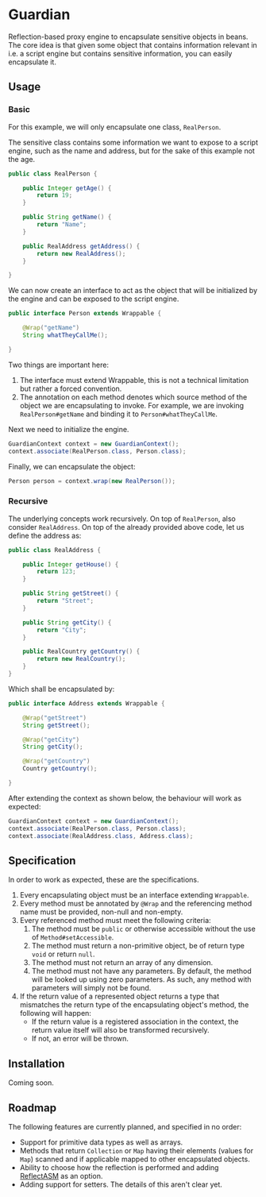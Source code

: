 # Guardian

Reflection-based proxy engine to encapsulate sensitive objects in beans.
The core idea is that given some object that contains information relevant in i.e. a script engine but contains sensitive information, you can easily encapsulate it.

## Usage

### Basic

For this example, we will only encapsulate one class, `RealPerson`.

The sensitive class contains some information we want to expose to a script engine, such as the name and address, but for the sake of this example not the age.
```java
public class RealPerson {

    public Integer getAge() {
        return 19;
    }

    public String getName() {
        return "Name";
    }

    public RealAddress getAddress() {
        return new RealAddress();
    }

}
```
We can now create an interface to act as the object that will be initialized by the engine and can be exposed to the script engine.
```java
public interface Person extends Wrappable {

    @Wrap("getName")
    String whatTheyCallMe();

}
```
Two things are important here:
1. The interface must extend Wrappable, this is not a technical limitation but rather a forced convention.
2. The annotation on each method denotes which source method of the object we are encapsulating to invoke.
For example, we are invoking `RealPerson#getName` and binding it to `Person#whatTheyCallMe`.
   
Next we need to initialize the engine.
```java
GuardianContext context = new GuardianContext();
context.associate(RealPerson.class, Person.class);
```
Finally, we can encapsulate the object:
```java
Person person = context.wrap(new RealPerson());
```

### Recursive

The underlying concepts work recursively. On top of `RealPerson`, also consider `RealAddress`.
On top of the already provided above code, let us define the address as:
```java
public class RealAddress {

    public Integer getHouse() {
        return 123;
    }

    public String getStreet() {
        return "Street";
    }

    public String getCity() {
        return "City";
    }

    public RealCountry getCountry() {
        return new RealCountry();
    }
}
```
Which shall be encapsulated by:
```java
public interface Address extends Wrappable {

    @Wrap("getStreet")
    String getStreet();

    @Wrap("getCity")
    String getCity();

    @Wrap("getCountry")
    Country getCountry();

}
```

After extending the context as shown below, the behaviour will work as expected:
```java
GuardianContext context = new GuardianContext();
context.associate(RealPerson.class, Person.class);
context.associate(RealAddress.class, Address.class);
```

## Specification

In order to work as expected, these are the specifications.
1. Every encapsulating object must be an interface extending `Wrappable`.
2. Every method must be annotated by `@Wrap` and the referencing method name must be provided, non-null and non-empty.
3. Every referenced method must meet the following criteria:
    1. The method must be `public` or otherwise accessible without the use of `Method#setAccessible`.
    2. The method must return a non-primitive object, be of return type `void` or return `null`.
    3. The method must not return an array of any dimension.
    4. The method must not have any parameters.
    By default, the method will be looked up using zero parameters.
    As such, any method with parameters will simply not be found.
4. If the return value of a represented object returns a type that mismatches the return type of the encapsulating object's method, the following will happen:
    * If the return value is a registered association in the context, the return value itself will also be transformed recursively.
    * If not, an error will be thrown.
    
## Installation

Coming soon.

## Roadmap

The following features are currently planned, and specified in no order:
* Support for primitive data types as well as arrays.
* Methods that return `Collection` or `Map` having their elements (values for `Map`) scanned and if applicable mapped to other encapsulated objects.
* Ability to choose how the reflection is performed and adding [ReflectASM](https://github.com/EsotericSoftware/reflectasm) as an option.
* Adding support for setters. The details of this aren't clear yet.